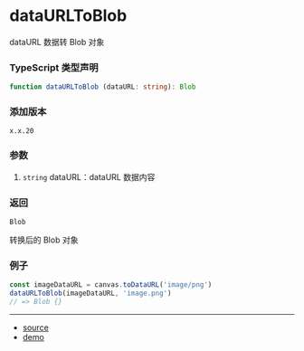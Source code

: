 # dataURLToBlob

dataURL 数据转 Blob 对象




### TypeScript 类型声明

```typescript
function dataURLToBlob (dataURL: string): Blob
```



### 添加版本

`x.x.20`



### 参数

1. `string` dataURL：dataURL 数据内容

   


### 返回

`Blob`

转换后的 Blob 对象



### 例子

```typescript
const imageDataURL = canvas.toDataURL('image/png')
dataURLToBlob(imageDataURL, 'image.png')
// => Blob {}
```


----

- [source](https://github.com/iius-l/iius-s/blob/main/src/browser/dataURLToBlob.ts)
- [demo](https://codepen.io/lunoob/pen/WNzmoZv)